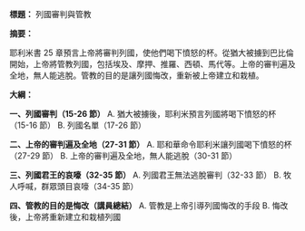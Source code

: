**標題：** 列國審判與管教

**摘要：**

耶利米書 25 章預言上帝將審判列國，使他們喝下憤怒的杯。從猶大被擄到巴比倫開始，上帝將管教列國，包括埃及、摩押、推羅、西頓、馬代等。上帝的審判遍及全地，無人能逃脫。管教的目的是讓列國悔改，重新被上帝建立和栽植。

**大綱：**

**一、列國審判（15-26 節）**
    A. 猶大被擄後，耶利米預言列國將喝下憤怒的杯（15-16 節）
    B. 列國名單（17-26 節）

**二、上帝的審判遍及全地（27-31 節）**
    A. 耶和華命令耶利米讓列國喝下憤怒的杯（27-29 節）
    B. 上帝的審判遍及全地，無人能逃脫（30-31 節）

**三、列國君王的哀嚎（32-35 節）**
    A. 列國君王無法逃脫審判（32-33 節）
    B. 牧人呼喊，群眾頭目哀嚎（34-35 節）

**四、管教的目的是悔改（講員總結）**
    A. 管教是上帝引導列國悔改的手段
    B. 悔改後，上帝將重新建立和栽植列國